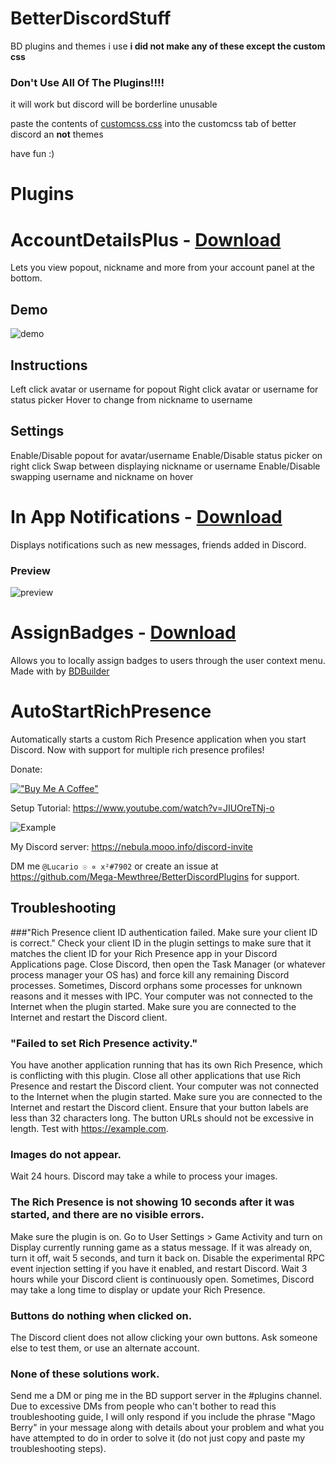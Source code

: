 # BetterDiscordStuff
BD plugins and themes i use
**i did not make any of these except the custom css**

### **Don't** Use All Of The Plugins!!!!
it will work but discord will be borderline unusable 

paste the contents of [customcss.css](customcss/customcss.css) into the customcss tab of better discord an **not** themes

have fun :)


# Plugins 
# AccountDetailsPlus - [Download](https://betterdiscord.app/Download?id=31)
Lets you view popout, nickname and more from your account panel at the bottom.

## Demo
![demo](https://camo.githubusercontent.com/5e5e72180db1f35319388aef8e6d3fe65168fb6fd03b3c6824a7b8f9bc9a0256/68747470733a2f2f692e696d6775722e636f6d2f5a5068676f72722e676966)

## Instructions
Left click avatar or username for popout
Right click avatar or username for status picker
Hover to change from nickname to username
## Settings
Enable/Disable popout for avatar/username
Enable/Disable status picker on right click
Swap between displaying nickname or username
Enable/Disable swapping username and nickname on hover

# In App Notifications - [Download](https://betterdiscord.app/Download?id=173)
Displays notifications such as new messages, friends added in Discord.
### Preview
![preview](https://camo.githubusercontent.com/60722f61ecd05ae41cf62344a17676034112f42c997fb1bc22a6c9f3198d5a72/68747470733a2f2f6d656469612e646973636f72646170702e6e65742f6174746163686d656e74732f3832343938353639373034373933373032342f3834313730383332313238373330373237342f756e6b6e6f776e2e706e67)

# AssignBadges - [Download](https://betterdiscord.app/Download?id=336)
Allows you to locally assign badges to users through the user context menu.
Made with  by [BDBuilder](https://github.com/Kyza/bdbuilder)

# AutoStartRichPresence
Automatically starts a custom Rich Presence application when you start Discord. Now with support for multiple rich presence profiles!

Donate:

[!["Buy Me A Coffee"](https://www.buymeacoffee.com/assets/img/custom_images/orange_img.png)](https://www.buymeacoffee.com/lucariodev)

Setup Tutorial: https://www.youtube.com/watch?v=JIUOreTNj-o

![Example](https://camo.githubusercontent.com/0705d3755e88acc0a01ff803108cfcda925d447230f18ad2ae8a07fefe750a21/68747470733a2f2f63646e2e646973636f72646170702e636f6d2f6174746163686d656e74732f3434343639393532313339383836353934332f3435393433323339333539383536363432302f756e6b6e6f776e2e706e67)

My Discord server: https://nebula.mooo.info/discord-invite

DM me `@Lucario ☉ ∝ x²#7902` or create an issue at https://github.com/Mega-Mewthree/BetterDiscordPlugins for support.

## Troubleshooting
###"Rich Presence client ID authentication failed. Make sure your client ID is correct."
Check your client ID in the plugin settings to make sure that it matches the client ID for your Rich Presence app in your Discord Applications page.
Close Discord, then open the Task Manager (or whatever process manager your OS has) and force kill any remaining Discord processes. Sometimes, Discord orphans some processes for unknown reasons and it messes with IPC.
Your computer was not connected to the Internet when the plugin started. Make sure you are connected to the Internet and restart the Discord client.
### "Failed to set Rich Presence activity."
You have another application running that has its own Rich Presence, which is conflicting with this plugin. Close all other applications that use Rich Presence and restart the Discord client.
Your computer was not connected to the Internet when the plugin started. Make sure you are connected to the Internet and restart the Discord client.
Ensure that your button labels are less than 32 characters long. The button URLs should not be excessive in length. Test with https://example.com.
### Images do not appear.
Wait 24 hours. Discord may take a while to process your images.
### The Rich Presence is not showing 10 seconds after it was started, and there are no visible errors.
Make sure the plugin is on.
Go to User Settings > Game Activity and turn on Display currently running game as a status message. If it was already on, turn it off, wait 5 seconds, and turn it back on.
Disable the experimental RPC event injection setting if you have it enabled, and restart Discord.
Wait 3 hours while your Discord client is continuously open. Sometimes, Discord may take a long time to display or update your Rich Presence.
### Buttons do nothing when clicked on.
The Discord client does not allow clicking your own buttons. Ask someone else to test them, or use an alternate account.
### None of these solutions work.
Send me a DM or ping me in the BD support server in the #plugins channel. Due to excessive DMs from people who can't bother to read this troubleshooting guide, I will only respond if you include the phrase "Mago Berry" in your message along with details about your problem and what you have attempted to do in order to solve it (do not just copy and paste my troubleshooting steps).
